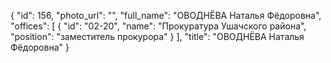 {
    "id": 156,
    "photo_url": "",
    "full_name": "ОВОДНЁВА Наталья Фёдоровна",
    "offices": [
        {
            "id": "02-20",
            "name": "Прокуратура Ушачского района",
            "position": "заместитель прокурора"
        }
    ],
    "title": "ОВОДНЁВА Наталья Фёдоровна"
}